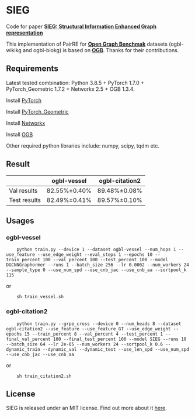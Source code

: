 SIEG
===============================================================================


Code for paper [**SIEG: Structural Information Enhanced Graph representation**](OGB_VESSEL_SIEG.pdf)

This implementation of PairRE for [**Open Graph Benchmak**](https://arxiv.org/abs/2005.00687) datasets (ogbl-wikikg and ogbl-biokg) is based on [**OGB**](https://github.com/snap-stanford/ogb). Thanks for their contributions.

Requirements
------------

Latest tested combination: Python 3.8.5 + PyTorch 1.7.0 + PyTorch\_Geometric 1.7.2 + Networkx 2.5 + OGB 1.3.4.

Install [PyTorch](https://pytorch.org/)

Install [PyTorch\_Geometric](https://rusty1s.github.io/pytorch_geometric/build/html/notes/installation.html)

Install [Networkx](https://networkx.org/documentation/stable/install.html)

Install [OGB](https://ogb.stanford.edu/docs/home/)

Other required python libraries include: numpy, scipy, tqdm etc.

Result
-----
|              | ogbl-vessel | ogbl-citation2 |
|--------------|---------------------|-----------------------|
| Val results | 82.55%&plusmn;0.40% | 89.48%&plusmn;0.08% | 
| Test results | 82.49%&plusmn;0.41% | 89.57%&plusmn;0.10% |

Usages
------

### ogbl-vessel

```
    python train.py --device 1 --dataset ogbl-vessel --num_hops 1 --use_feature --use_edge_weight --eval_steps 1 --epochs 10 --train_percent 100 --val_percent 100 --test_percent 100 --model DGCNNGraphormer --runs 1 --batch_size 256 --lr 0.0002 --num_workers 24 --sample_type 0 --use_num_spd --use_cnb_jac --use_cnb_aa --sortpool_k 115
```
or
```
    sh train_vessel.sh
```

### ogbl-citation2

```
    python train.py --grpe_cross --device 0 --num_heads 8 --dataset ogbl-citation2 --use_feature --use_feature_GT --use_edge_weight --epochs 15 --train_percent 8 --val_percent 4 --test_percent 1 --final_val_percent 100 --final_test_percent 100 --model SIEG --runs 10 --batch_size 64 --lr 2e-05 --num_workers 24 --sortpool_k 0.6 --dynamic_train --dynamic_val --dynamic_test --use_len_spd --use_num_spd --use_cnb_jac --use_cnb_aa
```
or
```
    sh train_citation2.sh
```

License
-------

SIEG is released under an MIT license. Find out more about it [here](LICENSE).
